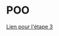 # POO

<a href="https://formulaire-class-poo.000webhostapp.com/cassandra-formulaire/index.php?nom=Caestecker&prenom=Cassandra&mail=caesteckercassandra%40gmail.com&contenu=Test&envoyer=envoyer">Lien pour l'étape 3</a>
